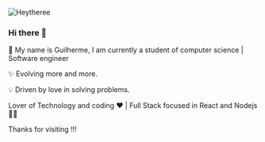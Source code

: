 ![Heytheree](https://user-images.githubusercontent.com/68508662/88928622-6a8b8800-d24f-11ea-8460-5fe6b6783afa.png)





### Hi there 👋
🚀 My name is Guilherme, I am currently a student of computer science | Software engineer

✨ Evolving more and more.

💡 Driven by love in solving problems.

Lover of Technology and coding ❤️ | Full Stack focused in React and Nodejs 👨‍💻

Thanks for visiting !!!
